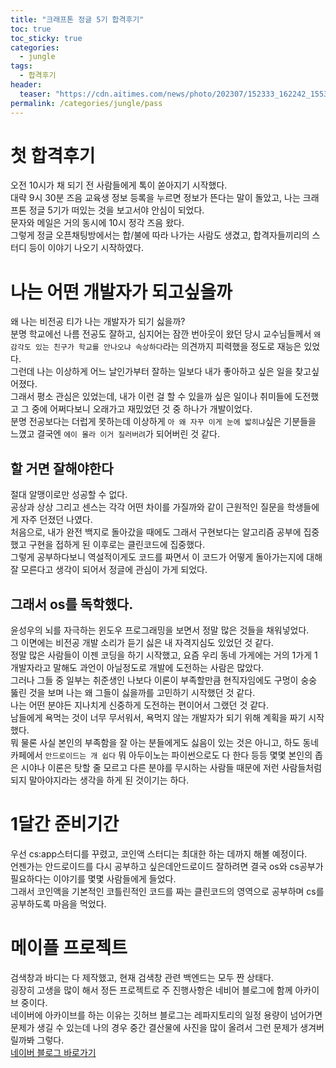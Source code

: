```yaml
---
title: "크래프톤 정글 5기 합격후기"
toc: true
toc_sticky: true
categories:
  - jungle
tags:
  - 합격후기
header:
  teaser: "https://cdn.aitimes.com/news/photo/202307/152333_162242_1553.jpg"
permalink: /categories/jungle/pass
---
```

# 첫 합격후기
오전 10시가 채 되기 전 사람들에게 톡이 쏟아지기 시작했다.<br>
대략 9시 30분 즈음 교육생 정보 등록을 누르면 정보가 뜬다는 말이 돌았고, 나는 크래프톤 정글 5기가 떠있는 것을 보고서야 안심이 되었다.<br>
문자와 메일은 거의 동시에 10시 정각 즈음 왔다.<br>
그렇게 정글 오픈채팅방에서는 합/불에 따라 나가는 사람도 생겼고, 합격자들끼리의 스터디 등이 이야기 나오기 시작하였다.
# 나는 어떤 개발자가 되고싶을까
왜 나는 비전공 티가 나는 개발자가 되기 싫을까?<br>
분명 학교에선 나름 전공도 잘하고, 심지어는 잠깐 번아웃이 왔던 당시 교수님들께서 `왜 감각도 있는 친구가 학교를 안나오냐 속상하다`라는 의견까지 피력했을 정도로 재능은 있었다.<br>
그런데 나는 이상하게 어느 날인가부터 잘하는 일보다 내가 좋아하고 싶은 일을 찾고싶어졌다.<br>
그래서 평소 관심은 있었는데, 내가 이런 걸 할 수 있을까 싶은 일이나 취미들에 도전했고 그 중에 어쩌다보니 오래가고 재밌었던 것 중 하나가 개발이었다.<br>
분명 전공보다는 더럽게 못하는데 이상하게 `아 왜 자꾸 이게 눈에 밟히냐`싶은 기분들을 느꼈고 결국엔 `에이 몰라 이거 질러버려`가 되어버린 것 같다.
## 할 거면 잘해야한다
절대 알맹이로만 성공할 수 없다.<br>공상과 상상 그리고 센스는 각각 어떤 차이를 가질까와 같이 근원적인 질문을 학생들에게 자주 던졌던 나였다.<br>
처음으로, 내가 완전 백지로 돌아갔을 때에도 그래서 구현보다는 알고리즘 공부에 집중했고 구현을 접하게 된 이후로는 클린코드에 집중했다.<br>
그렇게 공부하다보니 역설적이게도 코드를 짜면서 이 코드가 어떻게 돌아가는지에 대해 잘 모른다고 생각이 되어서 정글에 관심이 가게 되었다.
## 그래서 os를 독학했다.
윤성우의 뇌를 자극하는 윈도우 프로그래밍을 보면서 정말 많은 것들을 채워넣었다.<br>
그 이면에는 비전공 개발 소리가 듣기 싫은 내 자격지심도 있었던 것 같다.<br>
정말 많은 사람들이 이젠 코딩을 하기 시작했고, 요즘 우리 동네 가게에는 거의 1가게 1개발자라고 말해도 과언이 아닐정도로 개발에 도전하는 사람은 많았다.<br>
그러나 그들 중 일부는 취준생인 나보다 이론이 부족할만큼 현직자임에도 구멍이 숭숭 뚫린 것을 보며 나는 왜 그들이 싫을까를 고민하기 시작했던 것 같다.<br>
나는 어떤 분야든 지나치게 신중하게 도전하는 편이어서 그랬던 것 같다.<br>
남들에게 욕먹는 것이 너무 무서워서, 욕먹지 않는 개발자가 되기 위해 계획을 짜기 시작했다.<br>
뭐 물론 사실 본인의 부족함을 잘 아는 분들에게도 싫음이 있는 것은 아니고, 하도 동네 카페에서 `안드로이드는 개 쉽다` 뭐 아두이노는 파이썬으로도 다 한다 등등 몇몇 본인의 좁은 시야나 이론은 탓할 줄 모르고 다른 분야를 무시하는 사람들 때문에 저런 사람들처럼 되지 말아야지라는 생각을 하게 된 것이기는 하다.
# 1달간 준비기간
우선 cs:app스터디를 꾸렸고, 코인액 스터디는 최대한 하는 데까지 해볼 예정이다.<br>
언젠가는 안드로이드를 다시 공부하고 싶은데안드로이드 잘하려면 결국 os와 cs공부가 필요하다는 이야기를 몇몇 사람들에게 들었다.<br>
그래서 코인액을 기본적인 코틀린적인 코드를 짜는 클린코드의 영역으로 공부하며 cs를 공부하도록 마음을 먹었다.
# 메이플 프로젝트
검색창과 바디는 다 제작했고, 현재 검색창 관련 백엔드는 모두 짠 상태다.<br>
굉장히 고생을 많이 해서 정든 프로젝트로 주 진행사항은 네비어 블로그에 함께 아카이브 중이다.<br>
네이버에 아카이브를 하는 이유는 깃허브 블로그는 레파지토리의 일정 용량이 넘어가면 문제가 생길 수 있는데 나의 경우 중간 결산물에 사진을 많이 올려서 그런 문제가 생겨버릴까봐 그렇다.<br>
[네이버 블로그 바로가기](https://blog.naver.com/kln99988)